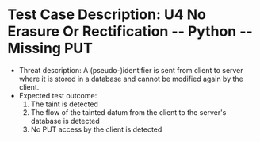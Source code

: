 # Test Case Description: U4 No Erasure Or Rectification -- Python -- Missing PUT
- Threat description: A (pseudo-)identifier is sent from client to server where it is stored in a database and cannot be modified again by the client.
- Expected test outcome:
  1. The taint is detected
  2. The flow of the tainted datum from the client to the server's database is detected
  3. No PUT access by the client is detected  